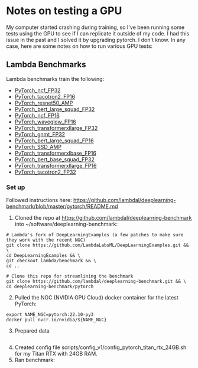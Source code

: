 # Notes on testing a GPU

My computer started crashing during training, so I've been running some tests using the GPU to see if I can replicate it outside of my code. I had this issue in the past and I solved it by upgrading pytorch. I don't know. In any case, here are some notes on how to run various GPU tests:

## Lambda Benchmarks

Lambda benchmarks train the following:
* [PyTorch_ncf_FP32](https://github.com/NVIDIA/DeepLearningExamples/blob/master/PyTorch/Recommendation/NCF/README.md)
* [PyTorch_tacotron2_FP16](https://github.com/NVIDIA/DeepLearningExamples/tree/master/PyTorch/SpeechSynthesis/Tacotron2)
* [PyTorch_resnet50_AMP](https://github.com/NVIDIA/DeepLearningExamples/tree/master/PyTorch/Classification/ConvNets/resnet50v1.5)
* [PyTorch_bert_large_squad_FP32](https://github.com/NVIDIA/DeepLearningExamples/tree/master/PyTorch/LanguageModeling/BERT)
* [PyTorch_ncf_FP16](https://github.com/NVIDIA/DeepLearningExamples/blob/master/PyTorch/Recommendation/NCF/README.md)
* [PyTorch_waveglow_FP16](https://github.com/NVIDIA/DeepLearningExamples/tree/master/PyTorch/SpeechSynthesis/Tacotron2)
* [PyTorch_transformerxllarge_FP32](https://github.com/NVIDIA/DeepLearningExamples/blob/master/PyTorch/LanguageModeling/Transformer-XL/README.md)
* [PyTorch_gnmt_FP32](https://github.com/NVIDIA/DeepLearningExamples/tree/master/PyTorch/Translation/GNMT)
* [PyTorch_bert_large_squad_FP16](https://github.com/NVIDIA/DeepLearningExamples/tree/master/PyTorch/LanguageModeling/BERT)
* [PyTorch_SSD_AMP](https://github.com/NVIDIA/DeepLearningExamples/tree/master/PyTorch/Detection/SSD)
* [PyTorch_transformerxlbase_FP16](https://github.com/NVIDIA/DeepLearningExamples/blob/master/PyTorch/LanguageModeling/Transformer-XL/README.md)
* [PyTorch_bert_base_squad_FP32](https://github.com/NVIDIA/DeepLearningExamples/tree/master/PyTorch/LanguageModeling/BERT)
* [PyTorch_transformerxllarge_FP16](https://github.com/NVIDIA/DeepLearningExamples/blob/master/PyTorch/LanguageModeling/Transformer-XL/README.md)
* [PyTorch_tacotron2_FP32](https://github.com/NVIDIA/DeepLearningExamples/tree/master/PyTorch/SpeechSynthesis/Tacotron2)

### Set up

Followed instructions here:
https://github.com/lambdal/deeplearning-benchmark/blob/master/pytorch/README.md

1. Cloned the repo at https://github.com/lambdal/deeplearning-benchmark into ~/software/deeplearning-benchmark:
```
# Lambda's fork of DeepLearningExamples (a few patches to make sure they work with the recent NGC)
git clone https://github.com/LambdaLabsML/DeepLearningExamples.git && \
cd DeepLearningExamples && \
git checkout lambda/benchmark && \
cd ..

# Clone this repo for streamlining the benchmark
git clone https://github.com/lambdal/deeplearning-benchmark.git && \
cd deeplearning-benchmark/pytorch
```
2. Pulled the NGC (NVIDIA GPU Cloud) docker container for the latest PyTorch:
```
export NAME_NGC=pytorch:22.10-py3
docker pull nvcr.io/nvidia/${NAME_NGC}
```
3. Prepared data
```
```
4. Created config file scripts/config_v1/config_pytorch_titan_rtx_24GB.sh for my Titan RTX with 24GB RAM. 
5. Ran benchmark:
```
```
